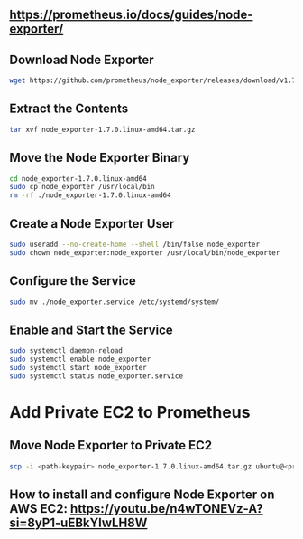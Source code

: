 ## https://prometheus.io/docs/guides/node-exporter/

## Download Node Exporter

```bash
wget https://github.com/prometheus/node_exporter/releases/download/v1.7.0/node_exporter-1.7.0.linux-amd64.tar.gz
```

## Extract the Contents
```bash
tar xvf node_exporter-1.7.0.linux-amd64.tar.gz
```

## Move the Node Exporter Binary
```bash
cd node_exporter-1.7.0.linux-amd64
sudo cp node_exporter /usr/local/bin
rm -rf ./node_exporter-1.7.0.linux-amd64
```

## Create a Node Exporter User
```bash
sudo useradd --no-create-home --shell /bin/false node_exporter
sudo chown node_exporter:node_exporter /usr/local/bin/node_exporter
```

## Configure the Service
```bash
sudo mv ./node_exporter.service /etc/systemd/system/
```

## Enable and Start the Service
```bash
sudo systemctl daemon-reload
sudo systemctl enable node_exporter
sudo systemctl start node_exporter
sudo systemctl status node_exporter.service
```

# Add Private EC2 to Prometheus

## Move Node Exporter to Private EC2
```bash
scp -i <path-keypair> node_exporter-1.7.0.linux-amd64.tar.gz ubuntu@<private-ip>:/home/ubuntu/
```

## How to install and configure Node Exporter on AWS EC2: https://youtu.be/n4wTONEVz-A?si=8yP1-uEBkYIwLH8W
